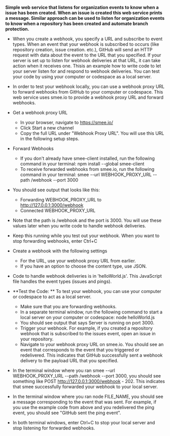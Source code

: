 **Simple web service that listens for organization events to know when a issue has been created. When an issue is created this web service prints a message. Similar approach can be used to listen for organization events to know when a repository has been created and automate branch protection.**

- When you create a webhook, you specify a URL and subscribe to event types. When an event that your webhook is subscribed to occurs (like repository creation, issue creation. etc.), GitHub will send an HTTP request with data about the event to the URL that you specified. If your server is set up to listen for webhook deliveries at that URL, it can take action when it receives one. Thisis an example how to write code to let your server listen for and respond to webhook deliveries. You can test your code by using your computer or codespace as a local server.

- In order to test your webhook locally, you can use a webhook proxy URL to forward webhooks from GitHub to your computer or codespace. This web service uses smee.io to provide a webhook proxy URL and forward webhooks.
- Get a webhook proxy URL
    - In your browser, navigate to https://smee.io/
    - Click Start a new channel
    - Copy the full URL under "Webhook Proxy URL". You will use this URL in the following setup steps.
- Forward Webhooks
    - If you don't already have smee-client installed, run the following command in your terminal: npm install --global smee-client
    - To receive forwarded webhooks from smee.io, run the following command in your terminal: smee --url WEBHOOK_PROXY_URL --path /webhook --port 3000
- You should see output that looks like this:
    - Forwarding WEBHOOK_PROXY_URL to http://127.0.0.1:3000/webhook
    - Connected WEBHOOK_PROXY_URL
- Note that the path is /webhook and the port is 3000. You will use these values later when you write code to handle webhook deliveries.
- Keep this running while you test out your webhook. When you want to stop forwarding webhooks, enter Ctrl+C

- Create a webhook with the following settings
    - For the URL, use your webhook proxy URL from earlier.
    - If you have an option to choose the content type, use JSON.

- Code to handle webhook deliveries is in 'helloWorld.js'. This JavaScript file handles the event types (issues and pings).
- **Test the Code: ** To test your webhook, you can use your computer or codespace to act as a local server.
    - Make sure that you are forwarding webhooks.
    - In a separate terminal window, run the following command to start a local server on your computer or codespace: node helloWorld.js
    - You should see output that says Server is running on port 3000.
    - Trigger your webhook. For example, if you created a repository webhook that is subscribed to the issues event, open an issue in your repository.
    - Navigate to your webhook proxy URL on smee.io. You should see an event that corresponds to the event that you triggered or redelivered. This indicates 
that GitHub successfully sent a webhook delivery to the payload URL that you specified.
- In the terminal window where you ran smee --url WEBHOOK_PROXY_URL --path /webhook --port 3000, you should see something like POST http://127.0.0.1:3000/webhook - 202. 
This indicates that smee successfully forwarded your webhook to your local server.
- In the terminal window where you ran node FILE_NAME, you should see a message corresponding to the event that was sent. For example, if you use the example code from 
above and you redelivered the ping event, you should see "GitHub sent the ping event".
- In both terminal windows, enter Ctrl+C to stop your local server and stop listening for forwarded webhooks.
